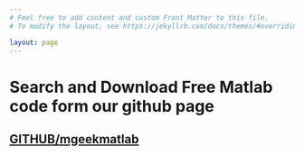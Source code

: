 ```yaml
---
# Feel free to add content and custom Front Matter to this file.
# To modify the layout, see https://jekyllrb.com/docs/themes/#overriding-theme-defaults

layout: page
---
```


#  Search and Download Free Matlab code form our github page


## [GITHUB/mgeekmatlab](https://github.com/mgeekmatlab)

